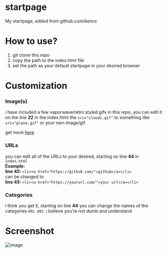 # startpage
My startpage, edited from github.com/kencx

# How to use?

1. git clone this repo
2. copy the path to the index.html file
3. set the path as your default startpage in your desired browser

# Customization

### Image(s)
i have included a few vaporwave/retro styled gifs in this repo, you can edit it on the line <b>22</b> in the index.html the ```src="clouds.gif"``` to something like ```src="plane.gif"``` or your own image/gif

get more <a href="https://giphy.com/search/vaporwave/">here</a>

### URLs
you can edit all of the URLs to your desired, starting on line **44** in ```index.html```
<br> **Example:** <br>
**line 45:** ```<li><a href="https://github.com/">github</a></li>``` <br >can be changed to <br> **line 45:** ```<li><a href="https://yoururl.com/">your url</a></li>```

### Categories

i think you get it, starting on line **44** you can change the names of the categories etc. etc. i believe you're not dumb and understand

# Screenshot
![image](https://user-images.githubusercontent.com/76164598/170824479-5918fe82-18df-4549-8b20-c2b1595a27d0.png)
